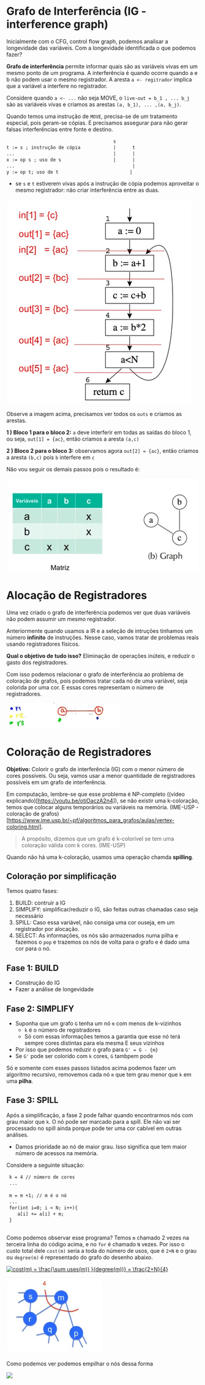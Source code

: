 

# Grafo de Interferência (IG - interference graph)

Inicialmente com o CFG, control flow graph, podemos analisar a longevidade das variáveis. Com a longevidade identificada o que podemos fazer?

**Grafo de interferência** permite informar quais são as variáveis vivas em um mesmo ponto de um programa. A interferência é quando ocorre quando a e b não podem usar o mesmo registrador. A aresta `a <- regitrador` implica que a variável a interfere no registrador.

Considere quando `a <- ...` não seja MOVE, o `live-out = b_1 , ... b_j` são as variáveis vivas e criamos as arestas `(a, b_1), ... ,(a, b_j)`. 

Quando temos uma instrução de `MOVE`, precisa-se de um tratamento especial, pois geram-se cópias. E precisamos assegurar para não gerar falsas interferências entre fonte e destino.

```
                                       s       
t := s ; instrução de cópia            |      t
...                                    |      |
x := op s ; uso de s                   |      |
...                                           |
y := op t; uso de t                          |
```

- se `s` e `t` estiverem vivas após a instrução de cópia podemos aproveitar o mesmo registrador:  não criar interferência entre as duas.

![](https://raw.githubusercontent.com/NatSatie/StudyNotes/main/compilers/part_6/interferenceGraph1.jpg)

Observe a imagem acima, precisamos ver todos os `outs` e criamos as arestas.

**1 ) Bloco 1 para o bloco 2:**  `a` deve interferir em todas as saídas do bloco 1, ou seja, `out[1] = {ac}`, então criamos a aresta `(a,c)`

**2 ) Bloco 2 para o bloco 3:**  observamos agora `out[2] = {ac}`, então criamos a aresta `(b,c)` pois `b` interfere em `c`

Não vou seguir os demais passos pois o resultado é:

![](https://raw.githubusercontent.com/NatSatie/StudyNotes/main/compilers/part_6/interferenceGraph2.jpg)

 # Alocação de Registradores

Uma vez criado o grafo de interferência podemos ver que duas variáveis não podem assumir um mesmo registrador. 

Anteriormente quando usamos a IR e a seleção de intruções tinhamos um número **infinito** de instruções. Nesse caso, vamos tratar de problemas reais usando registradores físicos.

**Qual o objetivo de tudo isso?** Eliminação de operações inúteis, e reduzir o gasto dos registradores.

Com isso podemos relacionar o grafo de interferência ao problema de coloração de grafos, pois podemos tratar cada nó de uma variável, seja colorida por uma cor. E essas cores representam o número de registradores.

![](https://raw.githubusercontent.com/NatSatie/StudyNotes/main/compilers/part_6/interferenceGraph3.jpg)


# Coloração de Registradores

**Objetivo:** Colorir o grafo de interferência (IG) com o menor número de cores possíveis. Ou seja, vamos usar a menor quantidade de registradores possíveis em um grafo de interferência.

Em computação, lembre-se que esse problema é NP-completo ((vídeo explicando)[https://youtu.be/otjOaczA2n4]), se não existir uma k-coloração, temos que colocar alguns temporários ou variáveis na memória. (IME-USP  - coloração de grafos)[https://www.ime.usp.br/~pf/algoritmos_para_grafos/aulas/vertex-coloring.html].

> A propósito, dizemos que um grafo é k-colorível se tem uma coloração válida com k cores. (IME-USP)

Quando não há uma k-coloração, usamos uma operação chamda **spilling**.

## Coloração por simplificação

Temos quatro fases: 

1. BUILD: contruir a IG
2. SIMPLIFY: simplificar/reduzir o IG, são feitas outras chamadas caso seja necessário
3. SPILL:  Caso essa variável, não consiga uma cor ouseja, em um registrador por alocação.
4. SELECT: As informações, os nós são armazenados numa pilha e fazemos o `pop` e trazemos os nós de volta para o grafo e é dado uma cor para o nó.

## Fase 1: BUILD

- Construção do IG
- Fazer a análise de longevidade

## Fase 2: SIMPLIFY 

- Suponha que um grafo `G` tenha um nó `m` com menos de k-vizinhos
  - `k` é o número de registradores
  - Só com essas informações temos a garantia que esse nó terá sempre cores distintas para ela mesma E seus vizinhos
- Por isso que podemos reduzir o grafo para `G' = G - {m}`
- Se `G'` pode ser colorido com `k` cores, `G` tambpem pode

Só e somente com esses passos listados acima podemos fazer um algoritmo recursivo, removemos cada nó `m` que tem grau menor que `k` em uma **pilha**.

## Fase 3: SPILL

Após a simplificação, a fase 2 pode falhar quando encontrarmos nós com grau maior que `k`. O nó pode ser marcado para a spill. Ele não vai ser processado no spill ainda porque pode ter uma cor cabível em outras análises.

- Damos prioridade ao nó de maior grau. Isso significa que tem maior número de acessos na memória.

Considere a seguinte situação:

```
 k = 4 // número de cores
 ...
 
 m = m +1; // m é o nó
 ...
 for(int i=0; i < N; i++){
 	a[i] += a[i] + m;
 }
 
```

Como podemos observar esse programa? Temos `m` chamado 2 vezes na terceira linha do código acima, e no `for` é chamado `N` vezes. Por isso o custo total dele `cost(m)` seria a toda do número de usos, que é `2+N` e o grau ou `degree(m)` é representado do grafo do desenho abaixo.

<a href="https://www.codecogs.com/eqnedit.php?latex=cost(m)&space;=&space;\frac{\sum&space;uses(m))&space;}{degree(m))}&space;=&space;\frac{2&plus;N}{4}" target="_blank"><img src="https://latex.codecogs.com/gif.latex?cost(m)&space;=&space;\frac{\sum&space;uses(m))&space;}{degree(m))}&space;=&space;\frac{2&plus;N}{4}" title="cost(m) = \frac{\sum uses(m)) }{degree(m))} = \frac{2+N}{4}" /></a>

![](https://raw.githubusercontent.com/NatSatie/StudyNotes/main/compilers/part_6/coloringGraph1.jpg)

Como podemos ver podemos empilhar o nós dessa forma

![](https://raw.githubusercontent.com/NatSatie/StudyNotes/main/compilers/part_6/graphStack.gif.jpg)













